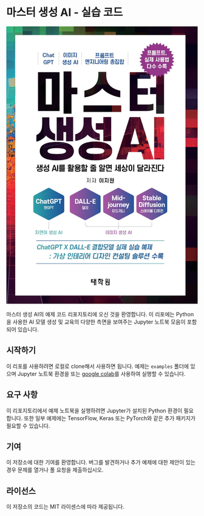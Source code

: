 # 마스터 생성 AI - 실습 코드


![마스터 생성 AI - 샹성AI를 활용할 줄 알면 세상이 달라진다 - ChatGPT, DALL-E, Stable Diffusion, Midjourney, 이미지 셍상 AI](images/cover.jpg)


마스터 생성 AI의 예제 코드 리포지토리에 오신 것을 환영합니다. 이 리포에는 Python을 사용한 AI 모델 생성 및 교육의 다양한 측면을 보여주는 Jupyter 노트북 모음이 포함되어 있습니다.

## 시작하기
이 리포를 사용하려면 로컬로 clone해서 사용하면 됩니다. 예제는 ```examples``` 폴더에 있으며 Jupyter 노트북 환경을 또는 [google colab](https://colab.research.google.com/)를 사용하여 실행할 수 있습니다.

## 요구 사항
이 리포지토리에서 예제 노트북을 실행하려면 Jupyter가 설치된 Python 환경이 필요합니다. 또한 일부 예제에는 TensorFlow, Keras 또는 PyTorch와 같은 추가 패키지가 필요할 수 있습니다.

## 기여
이 저장소에 대한 기여를 환영합니다. 버그를 발견하거나 추가 예제에 대한 제안이 있는 경우 문제를 열거나 풀 요청을 제출하십시오.

## 라이선스
이 저장소의 코드는 MIT 라이센스에 따라 제공됩니다.